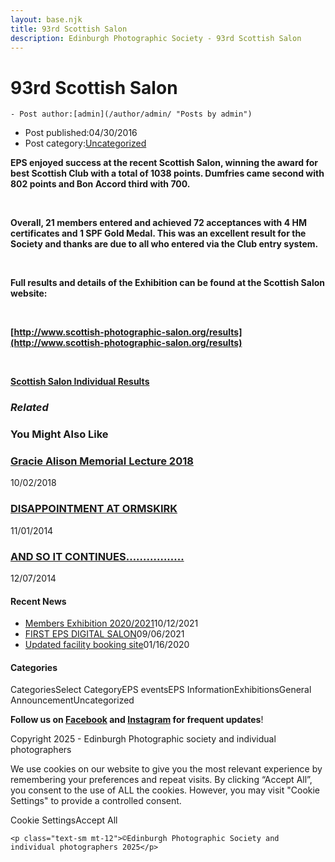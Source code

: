 ```yaml
---
layout: base.njk
title: 93rd Scottish Salon
description: Edinburgh Photographic Society - 93rd Scottish Salon
---
```


<div class="container mx-auto px-4 py-8">
  <div class="prose max-w-3xl mx-auto">
    <h1 class="text-3xl font-bold mb-6">93rd Scottish Salon</h1>

    - Post author:[admin](/author/admin/ "Posts by admin")
- Post published:04/30/2016
- Post category:[Uncategorized](/category/uncategorized/)

**EPS enjoyed success at the recent Scottish Salon, winning the award for best Scottish Club with a total of 1038 points. Dumfries came second with 802 points and Bon Accord third with 700.**

**&nbsp;**

**Overall, 21 members entered and achieved 72 acceptances with 4 HM certificates and 1 SPF Gold Medal. This was an excellent result for the Society and thanks are due to all who entered via the Club entry system.&nbsp;**

**&nbsp;**

**Full results and details of the Exhibition can be found at the Scottish Salon website:**

**&nbsp;**

**[http://www.scottish-photographic-salon.org/results](http://www.scottish-photographic-salon.org/results)**

**&nbsp;**

**[Scottish Salon Individual Results](/?attachment_id=3081)**

### _Related_

### You Might Also Like

### [Gracie Alison Memorial Lecture 2018](/uncategorized/gracie-alison-memorial-lecture-2018/)
10/02/2018

### [DISAPPOINTMENT AT ORMSKIRK](/uncategorized/disappointment-at-ormskirk/)
11/01/2014

### [AND SO IT CONTINUES……………..](/uncategorized/and-so-it-continues/)
12/07/2014

#### Recent News

- [Members Exhibition 2020/2021](/uncategorized/20207/)10/12/2021
- [FIRST EPS DIGITAL SALON](/uncategorized/19611/)09/06/2021
- [Updated facility booking site](/eps_information/updated-facility-booking-site/)01/16/2020

#### Categories
CategoriesSelect CategoryEPS eventsEPS InformationExhibitionsGeneral AnnouncementUncategorized

**Follow us on [Facebook](https://www.facebook.com/EdinburghPhotographicSociety/) and [Instagram](https://www.instagram.com/edinburghphotographicsociety) for frequent updates**!

 Copyright 2025 - Edinburgh Photographic society and individual photographers 

We use cookies on our website to give you the most relevant experience by remembering your preferences and repeat visits. By clicking “Accept All”, you consent to the use of ALL the cookies. However, you may visit "Cookie Settings" to provide a controlled consent.

Cookie SettingsAccept All

    <p class="text-sm mt-12">©Edinburgh Photographic Society and individual photographers 2025</p>
  </div>
</div>